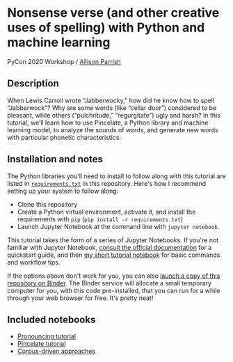# Nonsense verse (and other creative uses of spelling) with Python and machine learning

PyCon 2020 Workshop / [Allison Parrish](http://www.decontextualize.com/)

## Description

When Lewis Carroll wrote “Jabberwocky,” how did he know how to spell
“Jabberwock”? Why are some words (like “cellar door”) considered to be
pleasant, while others (“pulchritude,” “regurgitate”) ugly and harsh? In this
tutorial, we’ll learn how to use Pincelate, a Python library and machine
learning model, to analyze the sounds of words, and generate new words with
particular phonetic characteristics.

## Installation and notes

The Python libraries you'll need to install to follow along with this tutorial
are listed in [`requirements.txt`](requirements.txt) in this repository. Here's
how I recommend setting up your system to follow along:

* Clone this repository
* Create a Python virtual environment, activate it, and install the
  requirements with `pip` (`pip install -r requirements.txt`)
* Launch Jupyter Notebook at the command line with `jupyter notebook`.

This tutorial takes the form of a series of Jupyter Notebooks. If you're not
familiar with Jupyter Notebook, [consult the official
documentation](https://jupyter.readthedocs.io/en/latest/contents.html) for a
quickstart guide, and then [my short tutorial
notebook](https://github.com/aparrish/rwet/blob/master/jupyter-notebook-tutorial.ipynb)
for basic commands and workflow tips.

If the options above don't work for you, you can also [launch a copy of this
repository on
Binder](https://mybinder.org/v2/gh/aparrish/nonsense-verse-pycon-2020/master).
The Binder service will allocate a small temporary computer for you, with this
code pre-installed, that you can run for a while through your web browser for
free. It's pretty neat!

## Included notebooks

* [Pronouncing tutorial](pronouncing-tutorial.ipynb)
* [Pincelate tutorial](pincelate-tutorial-and-cookbook.ipynb)
* [Corpus-driven approaches](corpus-driven-tutorials.ipynb)

